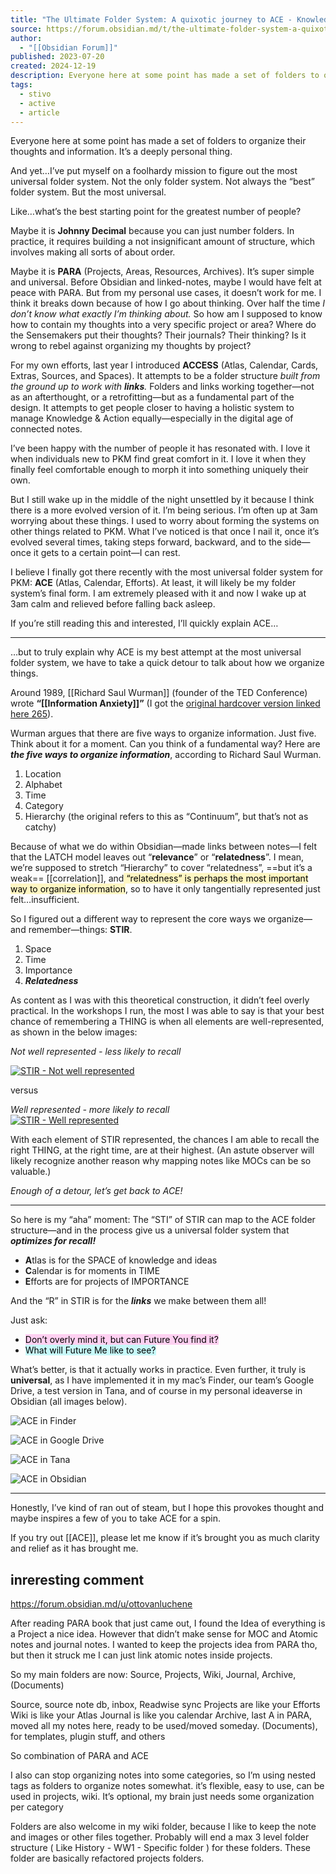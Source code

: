 ```yaml
---
title: "The Ultimate Folder System: A quixotic journey to ACE - Knowledge management - Obsidian Forum"
source: https://forum.obsidian.md/t/the-ultimate-folder-system-a-quixotic-journey-to-ace/63483
author:
  - "[[Obsidian Forum]]"
published: 2023-07-20
created: 2024-12-19
description: Everyone here at some point has made a set of folders to organize their thoughts and information. It’s a deeply personal thing. And yet…I’ve put myself on a foolhardy mission to figure out the most universal folder syst&hellip;
tags:
  - stivo
  - active
  - article
---
```

Everyone here at some point has made a set of folders to organize their thoughts and information. It’s a deeply personal thing.

And yet…I’ve put myself on a foolhardy mission to figure out the most universal folder system. Not the only folder system. Not always the “best” folder system. But the most universal.

Like…what’s the best starting point for the greatest number of people?

Maybe it is **Johnny Decimal** because you can just number folders. In practice, it requires building a not insignificant amount of structure, which involves making all sorts of about order.

Maybe it is **PARA** (Projects, Areas, Resources, Archives). It’s super simple and universal. Before Obsidian and linked-notes, maybe I would have felt at peace with PARA. But from my personal use cases, it doesn’t work for me. I think it breaks down because of how I go about thinking. Over half the time *I don’t know what exactly I’m thinking about.* So how am I supposed to know how to contain my thoughts into a very specific project or area? Where do the Sensemakers put their thoughts? Their journals? Their thinking? Is it wrong to rebel against organizing my thoughts by project?

For my own efforts, last year I introduced **ACCESS** (Atlas, Calendar, Cards, Extras, Sources, and Spaces). It attempts to be a folder structure *built from the ground up to work with **links**.* Folders and links working together—not as an afterthought, or a retrofitting—but as a fundamental part of the design. It attempts to get people closer to having a holistic system to manage Knowledge & Action equally—especially in the digital age of connected notes.

I’ve been happy with the number of people it has resonated with. I love it when individuals new to PKM find great comfort in it. I love it when they finally feel comfortable enough to morph it into something uniquely their own.

But I still wake up in the middle of the night unsettled by it because I think there is a more evolved version of it. I’m being serious. I’m often up at 3am worrying about these things. I used to worry about forming the systems on other things related to PKM. What I’ve noticed is that once I nail it, once it’s evolved several times, taking steps forward, backward, and to the side—once it gets to a certain point—I can rest.

I believe I finally got there recently with the most universal folder system for PKM: **ACE** (Atlas, Calendar, Efforts). At least, it will likely be my folder system’s final form. I am extremely pleased with it and now I wake up at 3am calm and relieved before falling back asleep.

If you’re still reading this and interested, I’ll quickly explain ACE…

---

…but to truly explain why ACE is my best attempt at the most universal folder system, we have to take a quick detour to talk about how we organize things.

Around 1989, [[Richard Saul Wurman]] (founder of the TED Conference) wrote **“[[Information Anxiety]]”** (I got the [original hardcover version linked here 265](https://www.amazon.com/Information-Anxiety-Richard-Saul-Wurman/dp/0385243944)).

Wurman argues that there are five ways to organize information. Just five. Think about it for a moment. Can you think of a fundamental way? Here are ***the five ways to organize information***, according to Richard Saul Wurman.

1. Location
2. Alphabet
3. Time
4. Category
5. Hierarchy (the original refers to this as “Continuum”, but that’s not as catchy)

Because of what we do within Obsidian—made links between notes—I felt that the LATCH model leaves out “**relevance**” or “**relatedness**”. I mean, we’re supposed to stretch “Hierarchy” to cover “relatedness”, ==but it’s a weak== [[correlation]], and<mark style="background: #FFF3A3A6;"> “relatedness” is perhaps the most important way to organize information</mark>, so to have it only tangentially represented just felt…insufficient.

So I figured out a different way to represent the core ways we organize—and remember—things: **STIR**.

1. Space
2. Time
3. Importance
4. ***Relatedness***

As content as I was with this theoretical construction, it didn’t feel overly practical. In the workshops I run, the most I was able to say is that your best chance of remembering a THING is when all elements are well-represented, as shown in the below images:

*Not well represented - less likely to recall*  

[![STIR - Not well represented](https://forum.obsidian.md/uploads/default/optimized/3X/3/2/3265bec0668c426ff5898309909b0f7d0e80a5ae_2_690x388.png)](https://forum.obsidian.md/uploads/default/original/3X/3/2/3265bec0668c426ff5898309909b0f7d0e80a5ae.png "STIR - Not well represented")

versus

*Well represented - more likely to recall*  
[![STIR - Well represented](https://forum.obsidian.md/uploads/default/optimized/3X/a/1/a1f3d4d9cde4ddbe184284ef92437310f9616a26_2_690x387.png)](https://forum.obsidian.md/uploads/default/original/3X/a/1/a1f3d4d9cde4ddbe184284ef92437310f9616a26.png "STIR - Well represented")

With each element of STIR represented, the chances I am able to recall the right THING, at the right time, are at their highest. (An astute observer will likely recognize another reason why mapping notes like MOCs can be so valuable.)

*Enough of a detour, let’s get back to ACE!*

---

So here is my “aha” moment: The “STI” of STIR can map to the ACE folder structure—and in the process give us a universal folder system that ***optimizes for recall!***

- **A**tlas is for the SPACE of knowledge and ideas
- **C**alendar is for moments in TIME
- **E**fforts are for projects of IMPORTANCE

And the “R” in STIR is for the ***links*** we make between them all!

Just ask:
- <mark style="background: #FFB8EBA6;">Don’t overly mind it, but can Future You find it?</mark>
- <mark style="background: #ABF7F7A6;">What will Future Me like to see?</mark>

What’s better, is that it actually works in practice. Even further, it truly is **universal**, as I have implemented it in my mac’s Finder, our team’s Google Drive, a test version in Tana, and of course in my personal ideaverse in Obsidian (all images below).

![ACE in Finder](https://forum.obsidian.md/uploads/default/original/3X/b/c/bcc81adde72791148c7724fa65fd57d27decaba6.png)

![ACE in Google Drive](https://forum.obsidian.md/uploads/default/original/3X/8/8/889177be487cfe73b1b83dbffaeb3f2c1254d709.png)

![ACE in Tana](https://forum.obsidian.md/uploads/default/original/3X/5/e/5e870c69ca77991e940bdd01ed727098bfef94f7.png)

![ACE in Obsidian](https://forum.obsidian.md/uploads/default/original/3X/8/e/8e1000c9d5142894fc94413e775db0ee4a311f37.png)

---

Honestly, I’ve kind of ran out of steam, but I hope this provokes thought and maybe inspires a few of you to take ACE for a spin.

If you try out [[ACE]], please let me know if it’s brought you as much clarity and relief as it has brought me.

## inreresting comment
https://forum.obsidian.md/u/ottovanluchene

After reading PARA book that just came out, I found the Idea of everything is a Project a nice idea. However that didn’t make sense for MOC and Atomic notes and journal notes.
I wanted to keep the projects idea from PARA tho, but then it struck me I can just link atomic notes inside projects.

So my main folders are now: Source, Projects, Wiki, Journal, Archive, (Documents)

Source, source note db, inbox, Readwise sync Projects are like your Efforts Wiki is like your Atlas Journal is like you calendar Archive, last A in PARA, moved all my notes here, ready to be used/moved someday. (Documents), for templates, plugin stuff, and others 

So combination of PARA and ACE 

I also can stop organizing notes into some categories, so I’m using nested tags as folders to organize notes somewhat. it’s flexible, easy to use, can be used in projects, wiki.
It’s optional, my brain just needs some organization per category 

Folders are also welcome in my wiki folder, because I like to keep the note and images or other files together. Probably will end a max 3 level folder structure ( Like History - WW1 - Specific folder ) for these folders. These folder are basically refactored projects folders.

